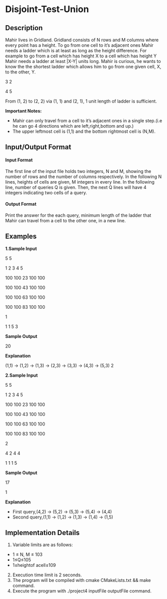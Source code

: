 # Disjoint-Test-Union
## Description
Mahir lives in Gridland. Gridland consists of N rows and M columns where every point has a height. To go from one cell to it’s adjacent ones Mahir needs a ladder which is at least as long as the height difference. For example to go from a cell which has height X to a cell which has height Y Mahir needs a ladder at least |X-Y| units long. Mahir is curious, he wants to know the the shortest ladder which allows him to go from one given cell, X, to the other, Y.

3 2

4 5

From (1, 2) to (2, 2) via (1, 1) and (2, 1), 1 unit length of ladder is sufficient. 

**Important Notes:**

- Mahir can only travel from a cell to it’s adjacent ones in a single step.(i.e he can go 4 directions which are left,right,bottom and up.)
- The upper leftmost cell is (1,1) and the bottom rightmost cell is (N,M).


## Input/Output Format 
#### Input Format
The first line of the input file holds two integers, N and M, showing the number of rows and the number of columns respectively.
In the following N lines, heights of cells are given, M integers in every line. In the following line, number of queries Q is given.
Then, the next Q lines will have 4 integers indicating two cells of a query.
#### Output Format
Print the answer for the each query, minimum length of the ladder that Mahir can travel from a cell to the other one, in a new line.
## Examples 
**1.Sample Input**

5 5

1 2 3 4 5

100 100 23 100 100 

100 100 43 100 100

100 100 63 100 100 

100 100 83 100 100

1

1 1 5 3

**Sample Output**

20

**Explanation**

(1,1) → (1,2) → (1,3) → (2,3) → (3,3) → (4,3) → (5,3)
2

**2.Sample Input**

5 5

1 2 3 4 5


100 100 23 100 100 

100 100 43 100 100

100 100 63 100 100 

100 100 83 100 100

2

4 2 4 4

1 1 1 5

**Sample Output**

17 

1

**Explanation**
- First query,(4,2) → (5,2) → (5,3) → (5,4) → (4,4)
- Second query,(1,1) → (1,2) → (1,3) → (1,4) → (1,5)

## Implementation Details
1. Variable limits are as follows:
- 1 ≤ N, M ≤ 103
- 1≤Q≤105
- 1≤heightof acell≤109
2. Execution time limit is 2 seconds.
3. The program will be compiled with cmake CMakeLists.txt && make command.
4. Execute the program with ./project4 inputFile outputFile command.
